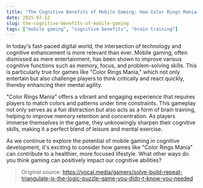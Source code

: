 ```yaml
---
title: "The Cognitive Benefits of Mobile Gaming: How Color Rings Mania Enhances Focus and Memory"
date: 2025-07-12
slug: the-cognitive-benefits-of-mobile-gaming
tags: ["mobile gaming", "cognitive benefits", "brain training"]
---
```


In today's fast-paced digital world, the intersection of technology and cognitive enhancement is more relevant than ever. Mobile gaming, often dismissed as mere entertainment, has been shown to improve various cognitive functions such as memory, focus, and problem-solving skills. This is particularly true for games like "Color Rings Mania," which not only entertain but also challenge players to think critically and react quickly, thereby enhancing their mental agility.

"Color Rings Mania" offers a vibrant and engaging experience that requires players to match colors and patterns under time constraints. This gameplay not only serves as a fun distraction but also acts as a form of brain training, helping to improve memory retention and concentration. As players immerse themselves in the game, they unknowingly sharpen their cognitive skills, making it a perfect blend of leisure and mental exercise.

As we continue to explore the potential of mobile gaming in cognitive development, it's exciting to consider how games like "Color Rings Mania" can contribute to a healthier, more focused lifestyle. What other ways do you think gaming can positively impact our cognitive abilities?
> Original source: https://vocal.media/gamers/solve-build-repeat-triangulate-is-the-logic-puzzle-game-you-didn-t-know-you-needed